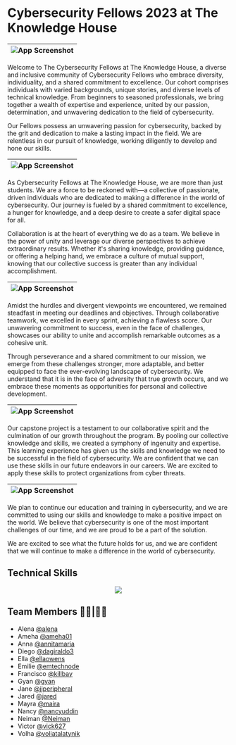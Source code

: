# Cybersecurity Fellows 2023 at The Knowledge House 




|  ![App Screenshot](https://drive.google.com/uc?export=view&id=1wmq7C6lU4MhB-a9UFy2dLDNSNElzSvQn)   |
| ----------------------- |



Welcome to The Cybersecurity Fellows at The Knowledge House, a diverse and inclusive community of Cybersecurity Fellows who embrace diversity, individuality, and a shared commitment to excellence. Our cohort comprises individuals with varied backgrounds, unique stories, and diverse levels of technical knowledge. From beginners to seasoned professionals, we bring together a wealth of expertise and experience, united by our passion, determination, and unwavering dedication to the field of cybersecurity.


Our Fellows possess an unwavering passion for cybersecurity, backed by the grit and dedication to make a lasting impact in the field. We are relentless in our pursuit of knowledge, working diligently to develop and hone our skills. 

|  ![App Screenshot](https://drive.google.com/uc?export=view&id=1nS7DCQk3szcVYFRToidI-uhy2IIyjeKR)  |
| ----------------------- |


As Cybersecurity Fellows at The Knowledge House, we are more than just students. We are a force to be reckoned with—a collective of passionate, driven individuals who are dedicated to making a difference in the world of cybersecurity. Our journey is fueled by a shared commitment to excellence, a hunger for knowledge, and a deep desire to create a safer digital space for all.


Collaboration is at the heart of everything we do as a team. We believe in the power of unity and leverage our diverse perspectives to achieve extraordinary results. Whether it's sharing knowledge, providing guidance, or offering a helping hand, we embrace a culture of mutual support, knowing that our collective success is greater than any individual accomplishment.

|  ![App Screenshot](https://drive.google.com/uc?export=view&id=1En9qimMCd5fYd7ojfI6HjH5zeikag9v4)  |
| ----------------------- |

Amidst the hurdles and divergent viewpoints we encountered, we remained steadfast in meeting our deadlines and objectives. Through collaborative teamwork, we excelled in every sprint, achieving a flawless score. Our unwavering commitment to success, even in the face of challenges, showcases our ability to unite and accomplish remarkable outcomes as a cohesive unit.

Through perseverance and a shared commitment to our mission, we emerge from these challenges stronger, more adaptable, and better equipped to face the ever-evolving landscape of cybersecurity. We understand that it is in the face of adversity that true growth occurs, and we embrace these moments as opportunities for personal and collective development.


|  ![App Screenshot](https://drive.google.com/uc?export=view&id=1YMGYE_goTmDpxiXKzGVG4800-vCt9RDi)  |
| ----------------------- |


Our capstone project is a testament to our collaborative spirit and the culmination of our growth throughout the program. By pooling our collective knowledge and skills, we created a symphony of ingenuity and expertise. This learning experience has given us the skills and knowledge we need to be successful in the field of cybersecurity. We are confident that we can use these skills in our future endeavors in our careers. We are excited to apply these skills to protect organizations from cyber threats.

|  ![App Screenshot](https://drive.google.com/uc?export=view&id=1hW9Wj_OHfiRlPbRUDMA-DnBPSEglITEr)  |
| ----------------------- |


We plan to continue our education and training in cybersecurity, and we are committed to using our skills and knowledge to make a positive impact on the world. We believe that cybersecurity is one of the most important challenges of our time, and we are proud to be a part of the solution.

We are excited to see what the future holds for us, and we are confident that we will continue to make a difference in the world of cybersecurity. 

## Technical Skills
<p align="center">
    <a href="https://github.com/emiliedionisio"><img src="https://skillicons.dev/icons?i=aws,linux,bash,github,git,docker,vim,python,html,css,markdown,visual studio," /></a>
</p>


## Team Members 👩‍💻|👨‍💻
- Alena [@alena](https://github.com/alenapuzach)
- Ameha [@ameha01](https://github.com/ameha01)
- Anna [@annitamaria](https://github.com/ANNITAMARIA)
- Diego [@dagiraldo3](https://github.com/dagiraldo3)
- Ella [@ellaowens](https://github.com/ellaowens)
- Emilie [@emtechnode](https://github.com/emiliedionisio)
- Francisco [@killbay](https://github.com/killbay)
- Gyan [@gyan](https://github.com/gyanlawson)
- Jane [@jjperipheral](https://github.com/jjperipheral)
- Jared [@jared](https://www.github.com/)
- Mayra [@maira](https://github.com/mbarri0s)
- Nancy [@nancyuddin](https://github.com/nancyuddin)
- Neiman [@Neiman](https://github.com/bull-in-the-heather)
- Victor [@vick627](https://github.com/vick627)
- Volha [@voliatalatynik](https://github.com/voliatalatynik)
